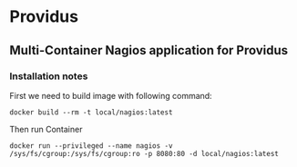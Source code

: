 # Providus

## Multi-Container Nagios application for Providus

### Installation notes

First we need to build image with following command:

```
docker build --rm -t local/nagios:latest
```
Then run Container

```
docker run --privileged --name nagios -v /sys/fs/cgroup:/sys/fs/cgroup:ro -p 8080:80 -d local/nagios:latest
```
